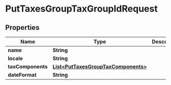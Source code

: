 
# PutTaxesGroupTaxGroupIdRequest

## Properties
Name | Type | Description | Notes
------------ | ------------- | ------------- | -------------
**name** | **String** |  |  [optional]
**locale** | **String** |  |  [optional]
**taxComponents** | [**List&lt;PutTaxesGroupTaxComponents&gt;**](PutTaxesGroupTaxComponents.md) |  |  [optional]
**dateFormat** | **String** |  |  [optional]



